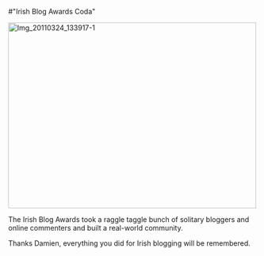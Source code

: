 #"Irish Blog Awards Coda"


 <div class='p_embed p_image_embed'>
<a href="http://getfile0.posterous.com/getfile/files.posterous.com/conoroneill/OqUQmKzUj2JPivKGBgEIh0VJEEEIdMfY8WBACKNJN7zKbDQUrPY7Kz9sFikQ/IMG_20110324_133917-1.jpg.scaled.1000.jpg"><img alt="Img_20110324_133917-1" height="375" src="http://getfile9.posterous.com/getfile/files.posterous.com/conoroneill/lVqw0Hbfs8YDWIGCuh5EOPQvTZI5I0gDSRxT1Be3527M8UNeTa1obe1Bd3aQ/IMG_20110324_133917-1.jpg.scaled.500.jpg" width="500" /></a>
</div>
<p>The Irish Blog Awards took a raggle taggle bunch of solitary bloggers and online commenters and built a real-world community. </p><p /><div>Thanks Damien, everything you did for Irish blogging will be remembered.</div>
 